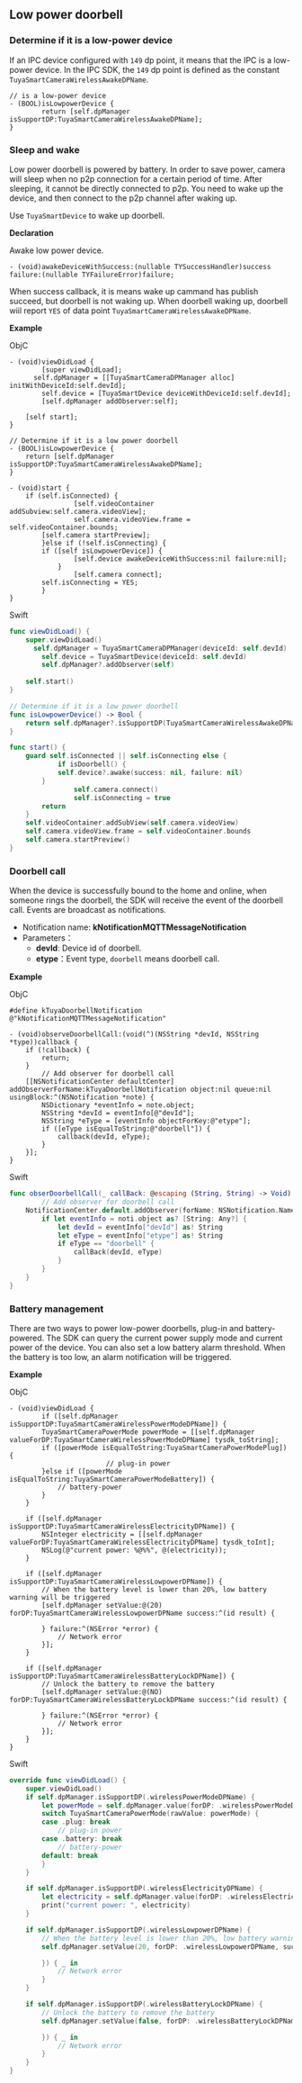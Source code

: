 ## Low power doorbell

### Determine if it is a low-power device

If an IPC device configured with `149` dp point, it means that the IPC is a low-power device. In the IPC SDK, the `149` dp point is defined as the constant `TuyaSmartCameraWirelessAwakeDPName`.

```objc
// is a low-power device
- (BOOL)isLowpowerDevice {
		return [self.dpManager isSupportDP:TuyaSmartCameraWirelessAwakeDPName];
}
```

### Sleep and wake

Low power doorbell is powered by battery. In order to save power, camera will sleep when no p2p connection for a certain period of time. After sleeping, it cannot be directly connected to p2p. You need to wake up the device, and then connect to the p2p channel after waking up.

Use `TuyaSmartDevice` to wake up doorbell.

**Declaration**

Awake low power device.

```objc
- (void)awakeDeviceWithSuccess:(nullable TYSuccessHandler)success failure:(nullable TYFailureError)failure;
```

When success callback, it is means wake up cammand has publish succeed, but doorbell is not waking up. When doorbell waking up, doorbell wiil report `YES` of data point `TuyaSmartCameraWirelessAwakeDPName`.

**Example**

ObjC

```objc
- (void)viewDidLoad {
		[super viewDidLoad];
	  self.dpManager = [[TuyaSmartCameraDPManager alloc] initWithDeviceId:self.devId];
		self.device = [TuyaSmartDevice deviceWithDeviceId:self.devId];
		[self.dpManager addObserver:self];
  
  	[self start];
}

// Determine if it is a low power doorbell
- (BOOL)isLowpowerDevice {
    return [self.dpManager isSupportDP:TuyaSmartCameraWirelessAwakeDPName];
}

- (void)start {
  	if (self.isConnected) {
				[self.videoContainer addSubview:self.camera.videoView];
				self.camera.videoView.frame = self.videoContainer.bounds;
        [self.camera startPreview];
		}else if (!self.isConnecting) {
      	if ([self isLowpowerDevice]) {
        		[self.device awakeDeviceWithSuccess:nil failure:nil];
    		}
				[self.camera connect];
      	self.isConnecting = YES;
		}
}
```

Swift

``` swift
func viewDidLoad() {
  	super.viewDidLoad()
	  self.dpManager = TuyaSmartCameraDPManager(deviceId: self.devId)
		self.device = TuyaSmartDevice(deviceId: self.devId)
		self.dpManager?.addObserver(self)
  
  	self.start()
}

// Determine if it is a low power doorbell
func isLowpowerDevice() -> Bool {
    return self.dpManager?.isSupportDP(TuyaSmartCameraWirelessAwakeDPName)
}

func start() {
  	guard self.isConnected || self.isConnecting else {
	    	if isDoorbell() {
          	self.device?.awake(success: nil, failure: nil)
        }
				self.camera.connect()
				self.isConnecting = true
      	return
    }
    self.videoContainer.addSubView(self.camera.videoView)
    self.camera.videoView.frame = self.videoContainer.bounds
    self.camera.startPreview()
}
```

### Doorbell call

When the device is successfully bound to the home and online, when someone rings the doorbell, the SDK will receive the event of the doorbell call. Events are broadcast as notifications.

* Notification name: **kNotificationMQTTMessageNotification**
* Parameters：
  * **devId**: Device id of doorbell.
  * **etype**：Event type, ```doorbell``` means doorbell call.

**Example**

ObjC

```objc
#define kTuyaDoorbellNotification @"kNotificationMQTTMessageNotification"

- (void)observeDoorbellCall:(void(^)(NSString *devId, NSString *type))callback {
    if (!callback) {
        return;
    }
		// Add observer for doorbell call
    [[NSNotificationCenter defaultCenter] addObserverForName:kTuyaDoorbellNotification object:nil queue:nil usingBlock:^(NSNotification *note) {
        NSDictionary *eventInfo = note.object;
        NSString *devId = eventInfo[@"devId"];
        NSString *eType = [eventInfo objectForKey:@"etype"];
        if ([eType isEqualToString:@"doorbell"]) {
            callback(devId, eType);
        }
    }];
}
```

Swift

```swift
func obserDoorbellCall(_ callBack: @escaping (String, String) -> Void) {
		// Add observer for doorbell call
    NotificationCenter.default.addObserver(forName: NSNotification.Name(rawValue: "kNotificationMQTTMessageNotification"), object: nil, queue: nil) { (noti) in
        if let eventInfo = noti.object as? [String: Any?] {
            let devId = eventInfo["devId"] as! String
            let eType = eventInfo["etype"] as! String
            if eType == "doorbell" {
                callBack(devId, eType)
            }
        }
    }
}
```

### Battery management

There are two ways to power low-power doorbells, plug-in and battery-powered. The SDK can query the current power supply mode and current power of the device. You can also set a low battery alarm threshold. When the battery is too low, an alarm notification will be triggered.

**Example**

ObjC

```objc
- (void)viewDidLoad {
		if ([self.dpManager isSupportDP:TuyaSmartCameraWirelessPowerModeDPName]) {
        TuyaSmartCameraPowerMode powerMode = [[self.dpManager valueForDP:TuyaSmartCameraWirelessPowerModeDPName] tysdk_toString];
        if ([powerMode isEqualToString:TuyaSmartCameraPowerModePlug]) {
						// plug-in power
        }else if ([powerMode isEqualToString:TuyaSmartCameraPowerModeBattery]) {
            // battery-power
        }
    }
    
    if ([self.dpManager isSupportDP:TuyaSmartCameraWirelessElectricityDPName]) {
        NSInteger electricity = [[self.dpManager valueForDP:TuyaSmartCameraWirelessElectricityDPName] tysdk_toInt];
        NSLog(@"current power: %@%%", @(electricity));
    }
    
    if ([self.dpManager isSupportDP:TuyaSmartCameraWirelessLowpowerDPName]) {
        // When the battery level is lower than 20%, low battery warning will be triggered
        [self.dpManager setValue:@(20) forDP:TuyaSmartCameraWirelessLowpowerDPName success:^(id result) {
            
        } failure:^(NSError *error) {
            // Network error
        }];
    }
    
    if ([self.dpManager isSupportDP:TuyaSmartCameraWirelessBatteryLockDPName]) {
        // Unlock the battery to remove the battery
        [self.dpManager setValue:@(NO) forDP:TuyaSmartCameraWirelessBatteryLockDPName success:^(id result) {
            
        } failure:^(NSError *error) {
            // Network error
        }];
    }
}
```

Swift

```swift
override func viewDidLoad() {
    super.viewDidLoad()
    if self.dpManager.isSupportDP(.wirelessPowerModeDPName) {
        let powerMode = self.dpManager.value(forDP: .wirelessPowerModeDPName) as! String
        switch TuyaSmartCameraPowerMode(rawValue: powerMode) {
        case .plug: break
            // plug-in power
        case .battery: break
            // battery-power
        default: break
        }
    }

    if self.dpManager.isSupportDP(.wirelessElectricityDPName) {
        let electricity = self.dpManager.value(forDP: .wirelessElectricityDPName) as! Int
        print("current power: ", electricity)
    }

    if self.dpManager.isSupportDP(.wirelessLowpowerDPName) {
        // When the battery level is lower than 20%, low battery warning will be triggered
        self.dpManager.setValue(20, forDP: .wirelessLowpowerDPName, success: { _ in

        }) { _ in
            // Network error
        }
    }

    if self.dpManager.isSupportDP(.wirelessBatteryLockDPName) {
        // Unlock the battery to remove the battery
        self.dpManager.setValue(false, forDP: .wirelessBatteryLockDPName, success: { _ in

        }) { _ in
            // Network error
        }
    }
}
```

